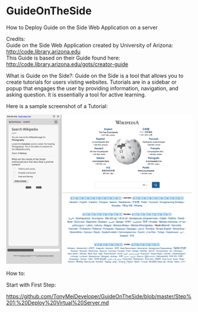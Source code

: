 # GuideOnTheSide
How to Deploy Guide on the Side Web Application on a server

Credits:    
Guide on the Side Web Application created by University of Arizona:   
http://code.library.arizona.edu   
This Guide is based on their Guide found here:         
http://code.library.arizona.edu/gots/creator-guide

What is Guide on the Side?:
Guide on the Side is a tool that allows you to create tutorials for users visting websites. Tutorials are in a sidebar or popup that engages the user by providing information, navigation, and asking question. It is essentially a tool for active learning.

Here is a sample screenshot of a Tutorial:

![alt tag](https://github.com/TonyMeiDeveloper/GuideOnTheSide/blob/master/GuidePictures/Demo.png)



How to:    

Start with First Step:     

https://github.com/TonyMeiDeveloper/GuideOnTheSide/blob/master/Step%201:%20Deploy%20Virtual%20Server.md
